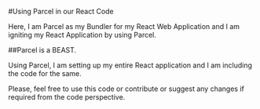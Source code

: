 #Using Parcel in our React Code

Here, I am Parcel as my Bundler for my React Web Application and I am igniting my React Application by using Parcel.

##Parcel is a BEAST. 

Using Parcel, I am setting up my entire React application and I am including the code for the same. 

Please, feel free to use this code or contribute or suggest any changes if required from the code perspective. 
